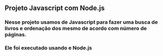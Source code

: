 ## Projeto Javascript com Node.js



###  Nesse projeto usamos de Javascript para fazer uma busca de livros e ordenação dos mesmo de acordo com número de páginas. 

### Ele foi executado usando e Node.js 

